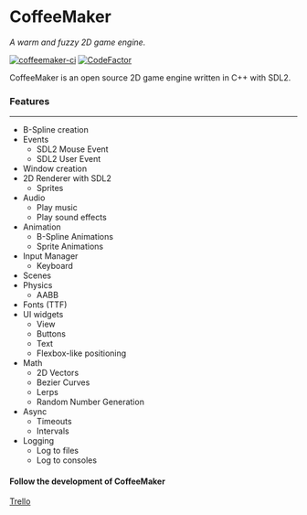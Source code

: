 # CoffeeMaker

_A warm and fuzzy 2D game engine._

[![coffeemaker-ci](https://github.com/obscurelyme/CoffeeMaker/actions/workflows/config.yml/badge.svg?branch=master)](https://github.com/obscurelyme/CoffeeMaker/actions/workflows/config.yml) [![CodeFactor](https://www.codefactor.io/repository/github/obscurelyme/coffeemaker/badge)](https://www.codefactor.io/repository/github/obscurelyme/coffeemaker)

CoffeeMaker is an open source 2D game engine written in C++ with SDL2.

### Features

---

- B-Spline creation
- Events
  - SDL2 Mouse Event
  - SDL2 User Event
- Window creation
- 2D Renderer with SDL2
  - Sprites
- Audio
  - Play music
  - Play sound effects
- Animation
  - B-Spline Animations
  - Sprite Animations
- Input Manager
  - Keyboard
- Scenes
- Physics
  - AABB
- Fonts (TTF)
- UI widgets
  - View
  - Buttons
  - Text
  - Flexbox-like positioning
- Math
  - 2D Vectors
  - Bezier Curves
  - Lerps
  - Random Number Generation
- Async
  - Timeouts
  - Intervals
- Logging
  - Log to files
  - Log to consoles

#### Follow the development of CoffeeMaker

[Trello](https://trello.com/b/j6CsKZz1/coffeemaker)
